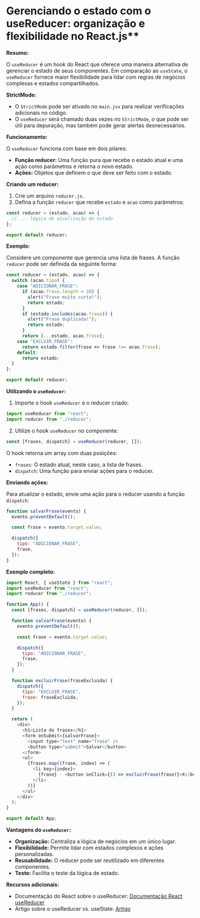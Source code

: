 # Gerenciando o estado com o useReducer: organização e flexibilidade no React.js**

**Resumo:**

O `useReducer` é um hook do React que oferece uma maneira alternativa de gerenciar o estado de seus componentes. Em comparação ao `useState`, o `useReducer` fornece maior flexibilidade para lidar com regras de negócios complexas e estados compartilhados.

**StrictMode:**

* O `StrictMode` pode ser ativado no `main.jsx` para realizar verificações adicionais no código.
* O `useReducer` será chamado duas vezes no `StrictMode`, o que pode ser útil para depuração, mas também pode gerar alertas desnecessários.

**Funcionamento:**

O `useReducer` funciona com base em dois pilares:

* **Função reducer:** Uma função pura que recebe o estado atual e uma ação como parâmetros e retorna o novo estado.
* **Ações:** Objetos que definem o que deve ser feito com o estado.

**Criando um reducer:**

1. Crie um arquivo `reducer.js`.
2. Defina a função `reducer` que recebe `estado` e `acao` como parâmetros:

```javascript
const reducer = (estado, acao) => {
  // ... lógica de atualização do estado
};

export default reducer;
```

**Exemplo:**

Considere um componente que gerencia uma lista de frases. A função `reducer` pode ser definida da seguinte forma:

```javascript
const reducer = (estado, acao) => {
  switch (acao.tipo) {
    case "ADICIONAR_FRASE":
      if (acao.frase.length < 20) {
        alert("Frase muito curta!");
        return estado;
      }
      if (estado.includes(acao.frase)) {
        alert("Frase duplicada!");
        return estado;
      }
      return [...estado, acao.frase];
    case "EXCLUIR_FRASE":
      return estado.filter(frase => frase !== acao.frase);
    default:
      return estado;
  }
};

export default reducer;
```

**Utilizando o `useReducer`:**

1. Importe o hook `useReducer` e o reducer criado:

```javascript
import useReducer from "react";
import reducer from "./reducer";
```

2. Utilize o hook `useReducer` no componente:

```javascript
const [frases, dispatch] = useReducer(reducer, []);
```

O hook retorna um array com duas posições:

* `frases`: O estado atual, neste caso, a lista de frases.
* `dispatch`: Uma função para enviar ações para o reducer.

**Enviando ações:**

Para atualizar o estado, envie uma ação para o reducer usando a função `dispatch`:

```javascript
function salvarFrase(evento) {
  evento.preventDefault();

  const frase = evento.target.value;

  dispatch({
    tipo: "ADICIONAR_FRASE",
    frase,
  });
}
```

**Exemplo completo:**

```javascript
import React, { useState } from "react";
import useReducer from "react";
import reducer from "./reducer";

function App() {
  const [frases, dispatch] = useReducer(reducer, []);

  function salvarFrase(evento) {
    evento.preventDefault();

    const frase = evento.target.value;

    dispatch({
      tipo: "ADICIONAR_FRASE",
      frase,
    });
  }

  function excluirFrase(fraseExcluida) {
    dispatch({
      tipo: "EXCLUIR_FRASE",
      frase: fraseExcluida,
    });
  }

  return (
    <div>
      <h1>Lista de frases</h1>
      <form onSubmit={salvarFrase}>
        <input type="text" name="frase" />
        <button type="submit">Salvar</button>
      </form>
      <ul>
        {frases.map((frase, index) => (
          <li key={index}>
            {frase} - <button onClick={() => excluirFrase(frase)}>X</button>
          </li>
        ))}
      </ul>
    </div>
  );
}

export default App;
```

**Vantagens do `useReducer`:**

* **Organização:** Centraliza a lógica de negócios em um único lugar.
* **Flexibilidade:** Permite lidar com estados complexos e ações personalizadas.
* **Reusabilidade:** O reducer pode ser reutilizado em diferentes componentes.
* **Teste:** Facilita o teste da lógica de estado.

**Recursos adicionais:**

* Documentação do React sobre o useReducer: [Documentação React useReducer](https://react.dev/reference/react/useReducer)
* Artigo sobre o useReducer vs. useState: [Artigo](https://blog.logrocket.com/react-usereducer-hook-ultimate-guide/)